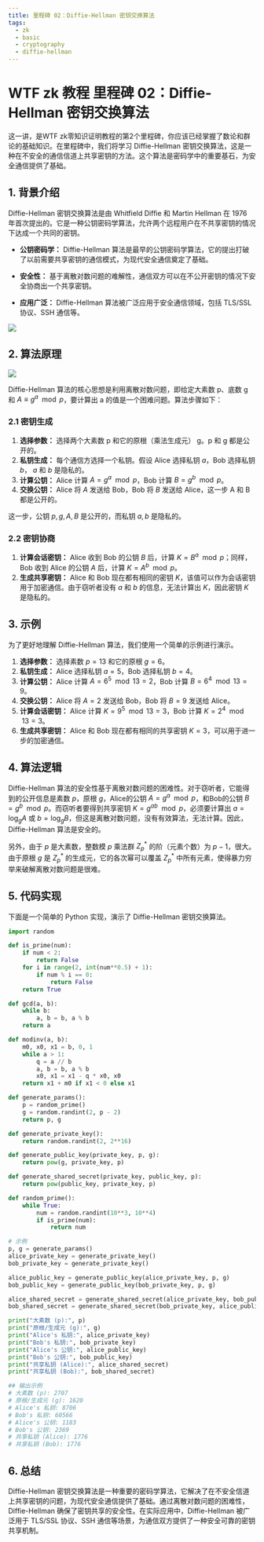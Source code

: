 ```yaml
---
title: 里程碑 02：Diffie-Hellman 密钥交换算法
tags:
  - zk
  - basic
  - cryptography
  - diffie-hellman
---
```


# WTF zk 教程 里程碑 02：Diffie-Hellman 密钥交换算法

这一讲，是WTF zk零知识证明教程的第2个里程碑，你应该已经掌握了数论和群论的基础知识。在里程碑中，我们将学习 Diffie-Hellman 密钥交换算法，这是一种在不安全的通信信道上共享密钥的方法。这个算法是密码学中的重要基石，为安全通信提供了基础。

## 1. 背景介绍

Diffie-Hellman 密钥交换算法是由 Whitfield Diffie 和 Martin Hellman 在 1976 年首次提出的。它是一种公钥密码学算法，允许两个远程用户在不共享密钥的情况下达成一个共同的密钥。

- **公钥密码学：** Diffie-Hellman 算法是最早的公钥密码学算法，它的提出打破了以前需要共享密钥的通信模式，为现代安全通信奠定了基础。

- **安全性：** 基于离散对数问题的难解性，通信双方可以在不公开密钥的情况下安全协商出一个共享密钥。

- **应用广泛：** Diffie-Hellman 算法被广泛应用于安全通信领域，包括 TLS/SSL 协议、SSH 通信等。

![](./img/MS02-1.png)

## 2. 算法原理

![](./img/MS02-2.png)

Diffie-Hellman 算法的核心思想是利用离散对数问题，即给定大素数 p、底数 g 和 $A \equiv g^a \mod p$，要计算出 a 的值是一个困难问题。算法步骤如下：

### 2.1 密钥生成

1. **选择参数：** 选择两个大素数 p 和它的原根（乘法生成元） g。p 和 g 都是公开的。
2. **私钥生成：** 每个通信方选择一个私钥。假设 Alice 选择私钥 $a$，Bob 选择私钥 $b$， $a$ 和 $b$ 是隐私的。
3. **计算公钥：** Alice 计算 $A = g^a \mod p$，Bob 计算 $B = g^b \mod p$。
4. **交换公钥：** Alice 将 $A$ 发送给 Bob，Bob 将 $B$ 发送给 Alice，这一步 A 和 B 都是公开的。

这一步，公钥 $p, g, A, B$ 是公开的，而私钥 $a, b$ 是隐私的。

### 2.2 密钥协商

1. **计算会话密钥：** Alice 收到 Bob 的公钥 $B$ 后，计算 $K = B^a \mod p$；同样，Bob 收到 Alice 的公钥 $A$ 后，计算 $K = A^b \mod p$。
2. **生成共享密钥：** Alice 和 Bob 现在都有相同的密钥 $K$，该值可以作为会话密钥用于加密通信。由于窃听者没有 $a$ 和 $b$ 的信息，无法计算出 $K$，因此密钥 $K$ 是隐私的。

## 3. 示例

为了更好地理解 Diffie-Hellman 算法，我们使用一个简单的示例进行演示。

1. **选择参数：** 选择素数 $p = 13$ 和它的原根 $g = 6$。
2. **私钥生成：** Alice 选择私钥 $a = 5$，Bob 选择私钥 $b = 4$。
3. **计算公钥：** Alice 计算 $A = 6^5 \mod 13 = 2$，Bob 计算 $B = 6^{4} \mod 13 = 9$。
4. **交换公钥：** Alice 将 $A = 2$ 发送给 Bob，Bob 将 $B = 9$ 发送给 Alice。
5. **计算会话密钥：** Alice 计算 $K = 9^5 \mod 13 = 3$，Bob 计算 $K = 2^{4} \mod 13 = 3$。
6. **生成共享密钥：** Alice 和 Bob 现在都有相同的共享密钥 $K = 3$，可以用于进一步的加密通信。

## 4. 算法逻辑

Diffie-Hellman 算法的安全性基于离散对数问题的困难性。对于窃听者，它能得到的公开信息是素数 $p$，原根 $g$，Alice的公钥 $A = g^a \mod p$，和Bob的公钥 $B = g^b \mod p$。而窃听者要得到共享密钥 $K =g^{ab} \mod p$，必须要计算出 $a = \log_g{A}$ 或 $b = \log_g{B}$，但这是离散对数问题，没有有效算法，无法计算。因此，Diffie-Hellman 算法是安全的。

另外，由于 $p$ 是大素数，整数模 $p$ 乘法群 $Z^*_p$ 的阶（元素个数）为 $p-1$，很大。由于原根 $g$ 是 $Z^*_p$ 的生成元，它的各次幂可以覆盖 $Z^*_p$ 中所有元素，使得暴力穷举来破解离散对数问题是很难。

## 5. 代码实现

下面是一个简单的 Python 实现，演示了 Diffie-Hellman 密钥交换算法。

```python
import random

def is_prime(num):
    if num < 2:
        return False
    for i in range(2, int(num**0.5) + 1):
        if num % i == 0:
            return False
    return True

def gcd(a, b):
    while b:
        a, b = b, a % b
    return a

def modinv(a, b):
    m0, x0, x1 = b, 0, 1
    while a > 1:
        q = a // b
        a, b = b, a % b
        x0, x1 = x1 - q * x0, x0
    return x1 + m0 if x1 < 0 else x1

def generate_params():
    p = random_prime()
    g = random.randint(2, p - 2)
    return p, g

def generate_private_key():
    return random.randint(2, 2**16)

def generate_public_key(private_key, p, g):
    return pow(g, private_key, p)

def generate_shared_secret(private_key, public_key, p):
    return pow(public_key, private_key, p)

def random_prime():
    while True:
        num = random.randint(10**3, 10**4)
        if is_prime(num):
            return num

# 示例
p, g = generate_params()
alice_private_key = generate_private_key()
bob_private_key = generate_private_key()

alice_public_key = generate_public_key(alice_private_key, p, g)
bob_public_key = generate_public_key(bob_private_key, p, g)

alice_shared_secret = generate_shared_secret(alice_private_key, bob_public_key, p)
bob_shared_secret = generate_shared_secret(bob_private_key, alice_public_key, p)

print("大素数 (p):", p)
print("原根/生成元 (g):", g)
print("Alice's 私钥:", alice_private_key)
print("Bob's 私钥:", bob_private_key)
print("Alice's 公钥:", alice_public_key)
print("Bob's 公钥:", bob_public_key)
print("共享私钥 (Alice):", alice_shared_secret)
print("共享私钥 (Bob):", bob_shared_secret)

## 输出示例
# 大素数 (p): 2707
# 原根/生成元 (g): 1620
# Alice's 私钥: 8706
# Bob's 私钥: 60566
# Alice's 公钥: 1183
# Bob's 公钥: 2369
# 共享私钥 (Alice): 1776
# 共享私钥 (Bob): 1776
```

## 6. 总结

Diffie-Hellman 密钥交换算法是一种重要的密码学算法，它解决了在不安全信道上共享密钥的问题，为现代安全通信提供了基础。通过离散对数问题的困难性，Diffie-Hellman 确保了密钥共享的安全性。在实际应用中，Diffie-Hellman 被广泛用于 TLS/SSL 协议、SSH 通信等场景，为通信双方提供了一种安全可靠的密钥共享机制。
